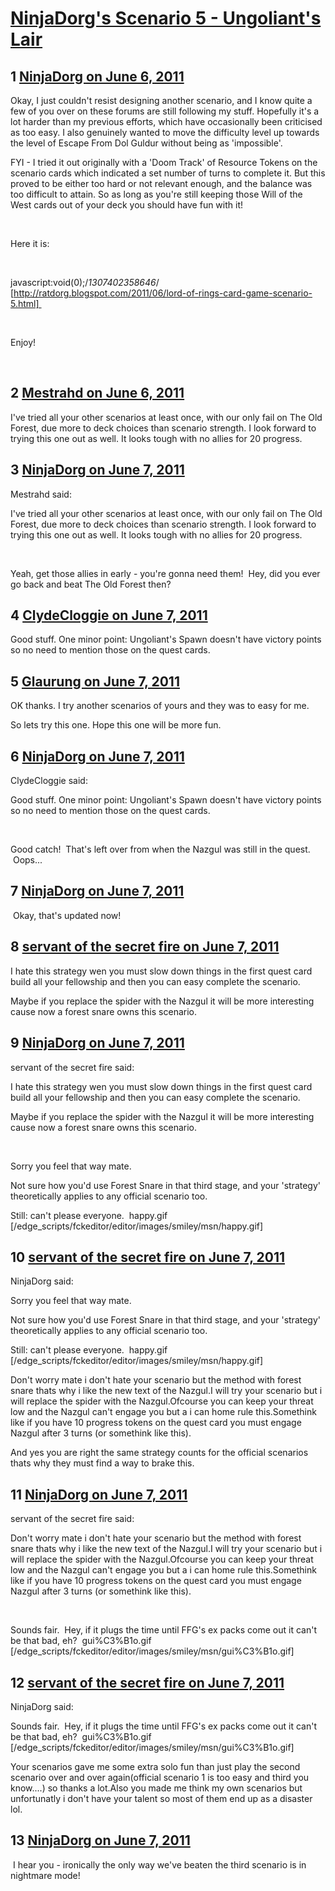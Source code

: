 # [NinjaDorg&#039;s Scenario 5 - Ungoliant&#039;s Lair](https://community.fantasyflightgames.com/topic/47997-ninjadorgs-scenario-5-ungoliants-lair/)

## 1 [NinjaDorg on June 6, 2011](https://community.fantasyflightgames.com/topic/47997-ninjadorgs-scenario-5-ungoliants-lair/?do=findComment&comment=481375)

Okay, I just couldn't resist designing another scenario, and I know quite a few of you over on these forums are still following my stuff. Hopefully it's a lot harder than my previous efforts, which have occasionally been criticised as too easy. I also genuinely wanted to move the difficulty level up towards the level of Escape From Dol Guldur without being as 'impossible'.

FYI - I tried it out originally with a 'Doom Track' of Resource Tokens on the scenario cards which indicated a set number of turns to complete it. But this proved to be either too hard or not relevant enough, and the balance was too difficult to attain. So as long as you're still keeping those Will of the West cards out of your deck you should have fun with it!

 

Here it is:

 

javascript:void(0);/*1307402358646*/ [http://ratdorg.blogspot.com/2011/06/lord-of-rings-card-game-scenario-5.html] 

 

Enjoy!

 

## 2 [Mestrahd on June 6, 2011](https://community.fantasyflightgames.com/topic/47997-ninjadorgs-scenario-5-ungoliants-lair/?do=findComment&comment=481450)

I've tried all your other scenarios at least once, with our only fail on The Old Forest, due more to deck choices than scenario strength. I look forward to trying this one out as well. It looks tough with no allies for 20 progress.

## 3 [NinjaDorg on June 7, 2011](https://community.fantasyflightgames.com/topic/47997-ninjadorgs-scenario-5-ungoliants-lair/?do=findComment&comment=481580)

Mestrahd said:

I've tried all your other scenarios at least once, with our only fail on The Old Forest, due more to deck choices than scenario strength. I look forward to trying this one out as well. It looks tough with no allies for 20 progress.



 

Yeah, get those allies in early - you're gonna need them!  Hey, did you ever go back and beat The Old Forest then?

## 4 [ClydeCloggie on June 7, 2011](https://community.fantasyflightgames.com/topic/47997-ninjadorgs-scenario-5-ungoliants-lair/?do=findComment&comment=481647)

Good stuff. One minor point: Ungoliant's Spawn doesn't have victory points so no need to mention those on the quest cards.

## 5 [Glaurung on June 7, 2011](https://community.fantasyflightgames.com/topic/47997-ninjadorgs-scenario-5-ungoliants-lair/?do=findComment&comment=481667)

OK thanks. I try another scenarios of yours and they was to easy for me.

So lets try this one. Hope this one will be more fun.

## 6 [NinjaDorg on June 7, 2011](https://community.fantasyflightgames.com/topic/47997-ninjadorgs-scenario-5-ungoliants-lair/?do=findComment&comment=481668)

ClydeCloggie said:

Good stuff. One minor point: Ungoliant's Spawn doesn't have victory points so no need to mention those on the quest cards.



 

Good catch!  That's left over from when the Nazgul was still in the quest.  Oops...

## 7 [NinjaDorg on June 7, 2011](https://community.fantasyflightgames.com/topic/47997-ninjadorgs-scenario-5-ungoliants-lair/?do=findComment&comment=481679)

 Okay, that's updated now!

## 8 [servant of the secret fire on June 7, 2011](https://community.fantasyflightgames.com/topic/47997-ninjadorgs-scenario-5-ungoliants-lair/?do=findComment&comment=481698)

I hate this strategy wen you must slow down things in the first quest card build all your fellowship and then you can easy complete the scenario.

Maybe if you replace the spider with the Nazgul it will be more interesting cause now a forest snare owns this scenario.

## 9 [NinjaDorg on June 7, 2011](https://community.fantasyflightgames.com/topic/47997-ninjadorgs-scenario-5-ungoliants-lair/?do=findComment&comment=481707)

servant of the secret fire said:

I hate this strategy wen you must slow down things in the first quest card build all your fellowship and then you can easy complete the scenario.

Maybe if you replace the spider with the Nazgul it will be more interesting cause now a forest snare owns this scenario.



 

Sorry you feel that way mate.

Not sure how you'd use Forest Snare in that third stage, and your 'strategy' theoretically applies to any official scenario too.

Still: can't please everyone.  happy.gif [/edge_scripts/fckeditor/editor/images/smiley/msn/happy.gif]

## 10 [servant of the secret fire on June 7, 2011](https://community.fantasyflightgames.com/topic/47997-ninjadorgs-scenario-5-ungoliants-lair/?do=findComment&comment=481722)

NinjaDorg said:

Sorry you feel that way mate.

Not sure how you'd use Forest Snare in that third stage, and your 'strategy' theoretically applies to any official scenario too.

Still: can't please everyone.  happy.gif [/edge_scripts/fckeditor/editor/images/smiley/msn/happy.gif]



Don't worry mate i don't hate your scenario but the method with forest snare thats why i like the new text of the Nazgul.I will try your scenario but i will replace the spider with the Nazgul.Ofcourse you can keep your threat low and the Nazgul can't engage you but a i can home rule this.Somethink like if you have 10 progress tokens on the quest card you must engage Nazgul after 3 turns (or somethink like this).

And yes you are right the same strategy counts for the official scenarios thats why they must find a way to brake this.

## 11 [NinjaDorg on June 7, 2011](https://community.fantasyflightgames.com/topic/47997-ninjadorgs-scenario-5-ungoliants-lair/?do=findComment&comment=481837)

servant of the secret fire said:

Don't worry mate i don't hate your scenario but the method with forest snare thats why i like the new text of the Nazgul.I will try your scenario but i will replace the spider with the Nazgul.Ofcourse you can keep your threat low and the Nazgul can't engage you but a i can home rule this.Somethink like if you have 10 progress tokens on the quest card you must engage Nazgul after 3 turns (or somethink like this).

 

Sounds fair.  Hey, if it plugs the time until FFG's ex packs come out it can't be that bad, eh?  gui%C3%B1o.gif [/edge_scripts/fckeditor/editor/images/smiley/msn/gui%C3%B1o.gif]

## 12 [servant of the secret fire on June 7, 2011](https://community.fantasyflightgames.com/topic/47997-ninjadorgs-scenario-5-ungoliants-lair/?do=findComment&comment=481852)

NinjaDorg said:

Sounds fair.  Hey, if it plugs the time until FFG's ex packs come out it can't be that bad, eh?  gui%C3%B1o.gif [/edge_scripts/fckeditor/editor/images/smiley/msn/gui%C3%B1o.gif]



Your scenarios gave me some extra solo fun than just play the second scenario over and over again(official scenario 1 is too easy and third you know....) so thanks a lot.Also you made me think my own scenarios but unfortunatly i don't have your talent so most of them end up as a disaster lol.

## 13 [NinjaDorg on June 7, 2011](https://community.fantasyflightgames.com/topic/47997-ninjadorgs-scenario-5-ungoliants-lair/?do=findComment&comment=481914)

 I hear you - ironically the only way we've beaten the third scenario is in nightmare mode!

